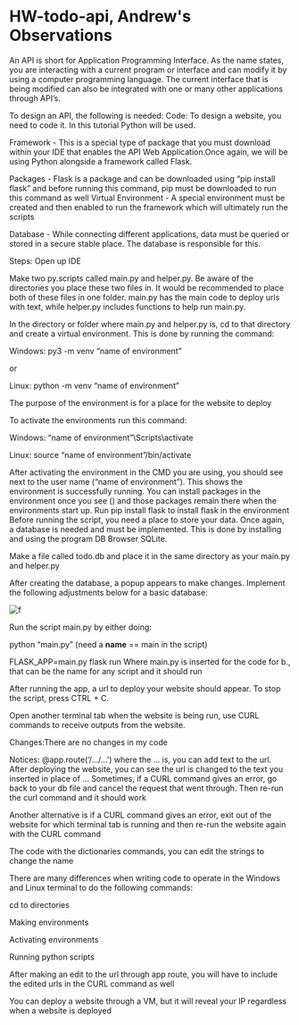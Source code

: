 # HW-todo-api, Andrew's Observations

An API is short for Application Programming Interface. As the name states, you are interacting with a current program or interface and can modify it by using a computer programming language. The current interface that is being modified can also be integrated with one or many other applications through API’s.

To design an API, the following is needed:
Code: To design a website, you need to code it. In this tutorial Python will be used.

Framework - This is a special type of package that you must download within your IDE that enables the API Web Application.Once again, we will be using Python alongside a framework called Flask. 

Packages - Flask is a package and can be downloaded using “pip install flask” and before running this command, pip must be downloaded to run this command as well
Virtual Environment - A special environment must be created and then enabled to run the framework which will ultimately run the scripts 

Database - While connecting different applications, data must be queried or stored in a secure stable place. The database is responsible for this. 

Steps:
Open up IDE 

Make two py.scripts called main.py and helper.py. Be aware of the directories you place these two files in. It would be recommended to place both of these files in one folder. main.py has the main code to deploy urls with text, while helper.py includes functions to help run main.py. 

In the directory or folder where main.py and helper.py is, cd to that directory and create a virtual environment. This is done by running the command: 

Windows: py3 -m venv “name of environment”

or

Linux: python -m venv “name of environment”

The purpose of the environment is for a place for the website to deploy 

To activate the environments run this command:

Windows: “name of environment”\Scripts\activate

Linux: source “name of environment”/bin/activate

After activating the environment in the CMD you are using, you should see next to the user name (“name of environment”). This shows the environment is successfully running. 
You can install packages in the environment once you see () and those packages remain there when the environments start up. Run pip install flask to install flask in the environment
Before running the script, you need a place to store your data. Once again, a database is needed and must be implemented. This is done by installing and using the program DB Browser SQLite.

Make a file called todo.db and place it in the same directory as your main.py and helper.py

After creating the database, a popup appears to make changes. Implement the following adjustments below for a basic database:

![f](https://user-images.githubusercontent.com/65320854/131421867-ea13f4c3-249a-464a-ac5b-7086ffc43ef9.PNG)


 
Run the script main.py by either doing:

python “main.py” (need a __name__ == main in the script)

FLASK_APP=main.py flask run
Where main.py is inserted for the code for b., that can be the name for any script and it should run

After running the app, a url to deploy your website should appear. To stop the script, press CTRL + C. 

Open another terminal tab when the website is being run, use CURL commands to receive outputs from the website.  

Changes:There are no changes in my code

Notices:
@app.route(‘/.../...’) where the … is, you can add text to the url. After deploying the website, you can see the url is changed to the text you inserted in place of …
Sometimes, if a CURL command gives an error, go back to your db file and cancel the request that went through. Then re-run the curl command and it should work 

Another alternative is if a CURL command gives an error, exit out of the website for which terminal tab is running and then re-run the website again with the CURL command

The code with the dictionaries commands, you can edit the strings to change the name

There are many differences when writing code to operate in the Windows and Linux terminal to do the following commands:

cd to directories

Making environments

Activating environments

Running python scripts

After making an edit to the url through app route, you will have to include the edited urls in the CURL command as well

You can deploy a website through a VM, but it will reveal your IP regardless when a website is deployed


